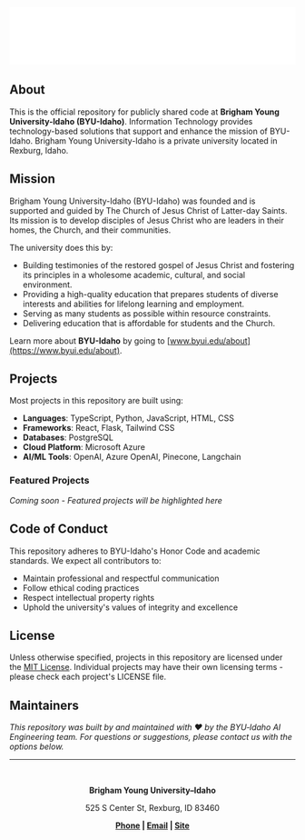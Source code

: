 <div align="center">
  <img src="logo.png" alt="BYU-Idaho Logo" width="auto" height="100">
</div>

## About

This is the official repository for publicly shared code at **Brigham Young University-Idaho (BYU-Idaho)**. Information Technology provides technology-based solutions that support and enhance the mission of BYU-Idaho. Brigham Young University-Idaho is a private university located in Rexburg, Idaho.

## Mission

Brigham Young University-Idaho (BYU-Idaho) was founded and is supported and guided by The Church of Jesus Christ of Latter-day Saints. Its mission is to develop disciples of Jesus Christ who are leaders in their homes, the Church, and their communities.

The university does this by:

- Building testimonies of the restored gospel of Jesus Christ and fostering its principles in a wholesome academic, cultural, and social environment.
- Providing a high-quality education that prepares students of diverse interests and abilities for lifelong learning and employment.
- Serving as many students as possible within resource constraints.
- Delivering education that is affordable for students and the Church.

Learn more about **BYU-Idaho** by going to [www.byui.edu/about](https://www.byui.edu/about).

## Projects

Most projects in this repository are built using:

- **Languages**: TypeScript, Python, JavaScript, HTML, CSS
- **Frameworks**: React, Flask, Tailwind CSS
- **Databases**: PostgreSQL
- **Cloud Platform**: Microsoft Azure
- **AI/ML Tools**: OpenAI, Azure OpenAI, Pinecone, Langchain

### Featured Projects

_Coming soon - Featured projects will be highlighted here_

## Code of Conduct

This repository adheres to BYU-Idaho's Honor Code and academic standards. We expect all contributors to:

- Maintain professional and respectful communication
- Follow ethical coding practices
- Respect intellectual property rights
- Uphold the university's values of integrity and excellence

## License

Unless otherwise specified, projects in this repository are licensed under the [MIT License](LICENSE). Individual projects may have their own licensing terms - please check each project's LICENSE file.

## Maintainers

_This repository was built by and maintained with ❤️ by the BYU‑Idaho AI Engineering team. For questions or suggestions, please contact us with the options below._

---

<br>

<div align="center">
  <p><strong>Brigham Young University–Idaho</strong></p>
  <p>525 S Center St, Rexburg, ID 83460</p>
  <p><strong>
    <a href="tel:+12084969000">Phone</a> | 
    <a href="mailto:itservicedesk@byui.edu">Email</a> | 
    <a href="https://www.byui.edu/information-technology/">Site</a>
  </strong></p>
</div>
